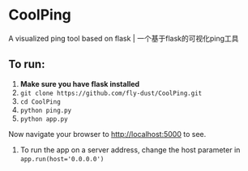 # CoolPing
A visualized ping tool based on flask | 一个基于flask的可视化ping工具

## To run:

1. **Make sure you have flask installed**
2. `git clone https://github.com/fly-dust/CoolPing.git`
3. `cd CoolPing`
4. `python ping.py`
5. `python app.py`

Now navigate your browser to [http://localhost:5000](http://localhost:5000/) to see.

1. To run the app on a server address, change the host parameter in `app.run(host='0.0.0.0')`